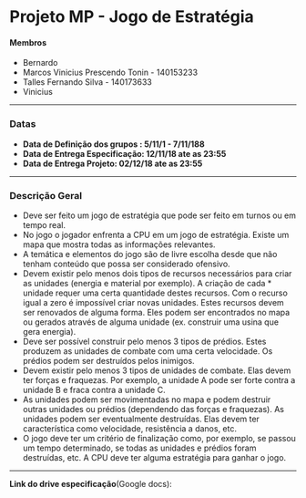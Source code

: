 # Projeto MP - Jogo de Estratégia

#### Membros

- Bernardo
- Marcos Vinicius Prescendo Tonin - 140153233
- Talles Fernando Silva - 140173633
- Vinicius
------------------------------------------------------------
### Datas 
*  **Data de Definição dos grupos : 5/11/1 - 7/11/188**
*  **Data de Entrega Especificação: 12/11/18 ate as 23:55**
*  **Data de Entrega Projeto: 02/12/18 ate as 23:55**
---------------------------------------------------------------
### Descrição Geral 

* Deve ser feito um jogo de estratégia que pode ser feito em turnos ou em tempo real.
* No jogo o jogador enfrenta a CPU em um jogo de estratégia. Existe um mapa que mostra todas as informações relevantes.
* A temática e elementos do jogo são de livre escolha desde que não tenham conteúdo que possa ser considerado ofensivo.
* Devem existir pelo menos dois tipos de recursos necessários para criar as unidades (energia e material por exemplo). A criação de cada * unidade requer uma certa quantidade destes recursos. Com o recurso igual a zero é impossível criar novas unidades. Estes recursos devem ser renovados de alguma forma. Eles podem ser encontrados no mapa ou gerados através de alguma unidade (ex. construir uma usina que gera energia).
* Deve ser possível construir pelo menos 3 tipos de prédios. Estes produzem as unidades de combate com uma certa velocidade. Os prédios podem ser destruídos pelos inimigos.
* Devem existir pelo menos 3 tipos de unidades de combate. Elas devem ter forças e fraquezas. Por exemplo, a unidade A pode ser forte contra a unidade B e fraca contra a unidade C.
* As unidades podem ser movimentadas no mapa e podem destruir outras unidades ou prédios (dependendo das forças e fraquezas). As unidades podem ser eventualmente destruídas. Elas devem ter característica como velocidade, resistência a danos, etc.
* O jogo deve ter um critério de finalização como, por exemplo, se passou um tempo determinado, se todas as unidades e prédios foram destruídas, etc. A CPU deve ter alguma estratégia para ganhar o jogo.

-----------------------------------------------
__Link do drive especificação__(Google docs):
